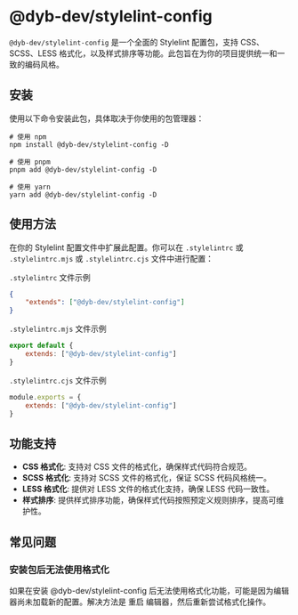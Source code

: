 # @dyb-dev/stylelint-config

`@dyb-dev/stylelint-config` 是一个全面的 Stylelint 配置包，支持 CSS、SCSS、LESS 格式化，以及样式排序等功能。此包旨在为你的项目提供统一和一致的编码风格。

## 安装

使用以下命令安装此包，具体取决于你使用的包管理器：

```shell
# 使用 npm
npm install @dyb-dev/stylelint-config -D

# 使用 pnpm
pnpm add @dyb-dev/stylelint-config -D

# 使用 yarn
yarn add @dyb-dev/stylelint-config -D
```

## 使用方法

在你的 Stylelint 配置文件中扩展此配置。你可以在 `.stylelintrc` 或 `.stylelintrc.mjs` 或 `.stylelintrc.cjs` 文件中进行配置：

`.stylelintrc` 文件示例

```json
{
    "extends": ["@dyb-dev/stylelint-config"]
}
```

`.stylelintrc.mjs` 文件示例

```js
export default {
    extends: ["@dyb-dev/stylelint-config"]
}
```

`.stylelintrc.cjs` 文件示例

```js
module.exports = {
    extends: ["@dyb-dev/stylelint-config"]
}
```

## 功能支持

-   **CSS 格式化**: 支持对 CSS 文件的格式化，确保样式代码符合规范。
-   **SCSS 格式化**: 支持对 SCSS 文件的格式化，保证 SCSS 代码风格统一。
-   **LESS 格式化**: 提供对 LESS 文件的格式化支持，确保 LESS 代码一致性。
-   **样式排序**: 提供样式排序功能，确保样式代码按照预定义规则排序，提高可维护性。

## 常见问题

### 安装包后无法使用格式化

如果在安装 @dyb-dev/stylelint-config 后无法使用格式化功能，可能是因为编辑器尚未加载新的配置。解决方法是 重启 编辑器，然后重新尝试格式化操作。
